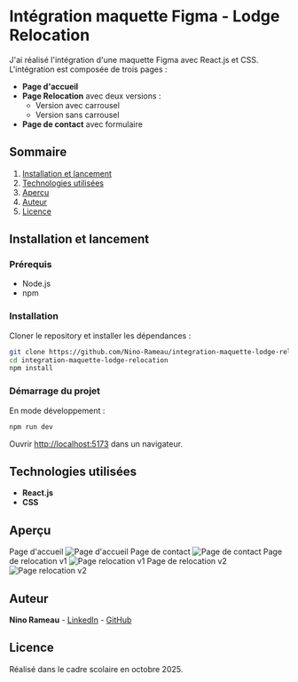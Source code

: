 # Intégration maquette Figma - Lodge Relocation

J'ai réalisé l'intégration d'une maquette Figma avec React.js et CSS.  
L'intégration est composée de trois pages :  
- **Page d'accueil**  
- **Page Relocation** avec deux versions :  
    - Version avec carrousel  
    - Version sans carrousel  
- **Page de contact** avec formulaire  

## Sommaire

1. [Installation et lancement](#installation-et-lancement)  
2. [Technologies utilisées](#technologies-utilisées)  
3. [Aperçu](#aperçu)  
4. [Auteur](#auteur)  
5. [Licence](#licence)  

## Installation et lancement

### Prérequis

- Node.js
- npm

### Installation

Cloner le repository et installer les dépendances :

```sh
git clone https://github.com/Nino-Rameau/integration-maquette-lodge-relocation.git
cd integration-maquette-lodge-relocation
npm install
```

### Démarrage du projet

En mode développement :

```sh
npm run dev
```

Ouvrir [http://localhost:5173](http://localhost:5173/) dans un navigateur.



## Technologies utilisées

- **React.js** 
- **CSS** 


## Aperçu
Page d'accueil
![Page d'accueil](./img-readme/Desktop%20-%20Home%20page.png)
Page de contact
![Page de contact](./img-readme/Desktop%20-%20Contact.png)
Page de relocation v1
![Page relocation v1](./img-readme/Desktop%20-%20Page%20relocation%20v1.png)
Page de relocation v2
![Page relocation v2](./img-readme/Desktop%20-%20Page%20relocation%20v2.png)

## Auteur

**Nino Rameau** - [LinkedIn](https://www.linkedin.com/in/nino-rameau-1a0636332/) - [GitHub](https://github.com/Nino-Rameau)

## Licence

Réalisé dans le cadre scolaire en octobre 2025.
